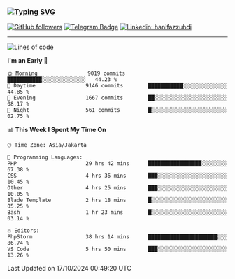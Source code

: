 ### [![Typing SVG](https://readme-typing-svg.herokuapp.com?font=lato&size=22&lines=Hi+There+👋)](https://git.io/typing-svg) 

[![GitHub followers](https://img.shields.io/github/followers/hanifazzuhdi?label=Follow&style=social)](https://github.com/hanifazzuhdi/?tab=follow) 
[![Telegram Badge](https://img.shields.io/badge/-hanif0198-blue?style=social&logo=telegram&link=https://www.t.me/hanif0198/)](https://www.t.me/hanif0198/) 
[![Linkedin: hanifazzuhdi](https://img.shields.io/badge/-hanifazzuhdi-blue?style=flat-square&logo=Linkedin&logoColor=white&link=https://www.linkedin.com/in/hanif-az-zuhdi-69688019b/)](https://www.linkedin.com/in/hanif-az-zuhdi-69688019b/) 

<hr/>

<!--START_SECTION:waka-->
![Lines of code](https://img.shields.io/badge/From%20Hello%20World%20I%27ve%20Written-69.8%20million%20lines%20of%20code-blue)

**I'm an Early 🐤** 

```text
🌞 Morning                9019 commits        ███████████░░░░░░░░░░░░░░   44.23 % 
🌆 Daytime                9146 commits        ███████████░░░░░░░░░░░░░░   44.85 % 
🌃 Evening                1667 commits        ██░░░░░░░░░░░░░░░░░░░░░░░   08.17 % 
🌙 Night                  561 commits         █░░░░░░░░░░░░░░░░░░░░░░░░   02.75 % 
```


📊 **This Week I Spent My Time On** 

```text
🕑︎ Time Zone: Asia/Jakarta

💬 Programming Languages: 
PHP                      29 hrs 42 mins      █████████████████░░░░░░░░   67.38 % 
CSS                      4 hrs 36 mins       ███░░░░░░░░░░░░░░░░░░░░░░   10.45 % 
Other                    4 hrs 25 mins       ███░░░░░░░░░░░░░░░░░░░░░░   10.05 % 
Blade Template           2 hrs 18 mins       █░░░░░░░░░░░░░░░░░░░░░░░░   05.25 % 
Bash                     1 hr 23 mins        █░░░░░░░░░░░░░░░░░░░░░░░░   03.14 % 

🔥 Editors: 
PhpStorm                 38 hrs 14 mins      ██████████████████████░░░   86.74 % 
VS Code                  5 hrs 50 mins       ███░░░░░░░░░░░░░░░░░░░░░░   13.26 % 
```


 Last Updated on 17/10/2024 00:49:20 UTC
<!--END_SECTION:waka-->
